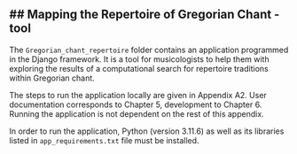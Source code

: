 ## ## Mapping the Repertoire of Gregorian Chant - tool

The `Gregorian_chant_repertoire` folder contains an application programmed in the Django framework. It is a tool for musicologists to help them with exploring the results of a computational search for repertoire traditions within Gregorian chant.

The steps to run the application locally are given in Appendix A2. User documentation corresponds to Chapter 5, development to Chapter 6. Running the application is not dependent on the rest of this appendix.

In order to run the application, Python (version 3.11.6) as well as its libraries listed in `app_requirements.txt` file must be installed.